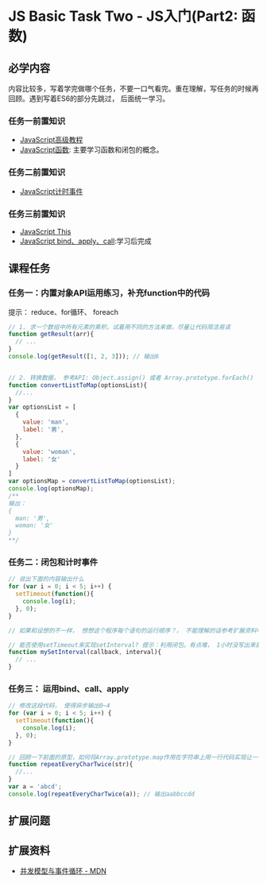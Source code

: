 # JS Basic Task Two - JS入门(Part2: 函数)

## 必学内容
内容比较多，写着学完做哪个任务，不要一口气看完。重在理解，写任务的时候再回顾。遇到写着ES6的部分先跳过， 后面统一学习。
### 任务一前置知识
+ [JavaScript高级教程](https://www.runoob.com/js/js-objects.html)
+ [JavaScript函数](https://www.runoob.com/js/js-function-definition.html): 主要学习函数和闭包的概念。
### 任务二前置知识
+ [JavaScript计时事件](https://www.runoob.com/js/js-timing.html)
### 任务三前置知识
+ [JavaScript This](https://www.runoob.com/js/js-this.html)
+ [JavaScript bind、apply、call](https://www.runoob.com/w3cnote/js-call-apply-bind.html):学习后完成

## 课程任务
### 任务一：内置对象API运用练习，补充function中的代码
提示： reduce、for循环、 foreach
```javascript
// 1. 求一个数组中所有元素的乘积，试着用不同的方法来做，尽量让代码简洁易读
function getResult(arr){
  // ...
}
console.log(getResult([1, 2, 3])); // 输出6


// 2. 转换数据， 参考API: Object.assign() 或者 Array.prototype.forEach()
function convertListToMap(optionsList){
  //...
}
var optionsList = [
  {
    value: 'man',
    label: '男',
  },
  {
    value: 'woman',
    label: '女'
  }
]
var optionsMap = convertListToMap(optionsList);
console.log(optionsMap);
/**
输出：
{
  man: '男',
  woman: '女'
}
**/

```

### 任务二：闭包和计时事件
```javascript
// 说出下面的内容输出什么
for (var i = 0; i < 5; i++) {
  setTimeout(function(){
    console.log(i);
  }, 0);
}

// 如果和设想的不一样， 想想这个程序每个语句的运行顺序？， 不能理解的话参考扩展资料中的【并发模型与事件循环 - MDN】 后面将会有解决这个问题的练习

// 能否使用setTimeout来实现setInterval? 提示：利用闭包。有点难， 1小时没写出来就放弃吧~等参考答案。
function mySetInterval(callback, interval){
  // ...
}
```

### 任务三： 运用bind、call、apply
```javascript
// 修改这段代码， 使得异步输出0~4
for (var i = 0; i < 5; i++) {
  setTimeout(function(){
    console.log(i);
  }, 0);
}

// 回顾一下前面的原型，如何将Array.prototype.map作用在字符串上用一行代码实现让一个字符串的每个字符出现两次
function repeatEveryCharTwice(str){
  //...
}
var a = 'abcd';
console.log(repeatEveryCharTwice(a)); // 输出aabbccdd
```

## 扩展问题

## 扩展资料
+ [并发模型与事件循环 - MDN](https://developer.mozilla.org/zh-CN/docs/Web/JavaScript/EventLoop)
